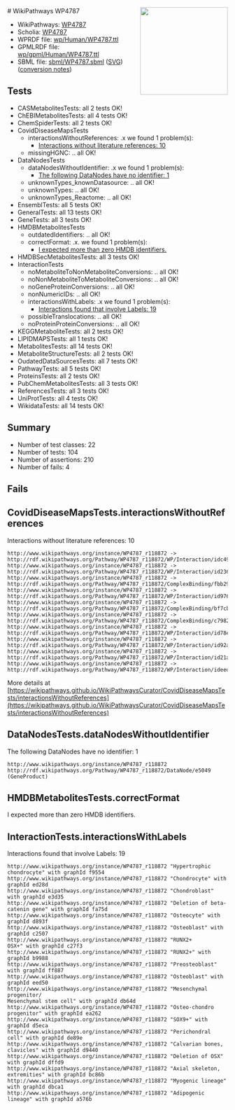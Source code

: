 <img style="float: right; width: 200px" src="../logo.png" />
# WikiPathways WP4787

* WikiPathways: [WP4787](https://identifiers.org/wikipathways:WP4787)
* Scholia: [WP4787](https://scholia.toolforge.org/wikipathways/WP4787)
* WPRDF file: [wp/Human/WP4787.ttl](../wp/Human/WP4787.ttl)
* GPMLRDF file: [wp/gpml/Human/WP4787.ttl](../wp/gpml/Human/WP4787.ttl)
* SBML file: [sbml/WP4787.sbml](../sbml/WP4787.sbml) ([SVG](../sbml/WP4787.svg)) ([conversion notes](../sbml/WP4787.txt))

## Tests
* CASMetabolitesTests: all 2 tests OK!
* ChEBIMetabolitesTests: all 4 tests OK!
* ChemSpiderTests: all 2 tests OK!
* CovidDiseaseMapsTests
    * interactionsWithoutReferences: .x we found 1 problem(s):
        * [Interactions without literature references: 10](#9701cce1)
    * missingHGNC: .. all OK!
* DataNodesTests
    * dataNodesWithoutIdentifier: .x we found 1 problem(s):
        * [The following DataNodes have no identifier: 1](#d2d32fa0)
    * unknownTypes_knownDatasource: .. all OK!
    * unknownTypes: .. all OK!
    * unknownTypes_Reactome: .. all OK!
* EnsemblTests: all 5 tests OK!
* GeneralTests: all 13 tests OK!
* GeneTests: all 3 tests OK!
* HMDBMetabolitesTests
    * outdatedIdentifiers: .. all OK!
    * correctFormat: .x. we found 1 problem(s):
        * [I expected more than zero HMDB identifiers.](#ad154c1e)
* HMDBSecMetabolitesTests: all 3 tests OK!
* InteractionTests
    * noMetaboliteToNonMetaboliteConversions: .. all OK!
    * noNonMetaboliteToMetaboliteConversions: .. all OK!
    * noGeneProteinConversions: .. all OK!
    * nonNumericIDs: .. all OK!
    * interactionsWithLabels: .x we found 1 problem(s):
        * [Interactions found that involve Labels: 19](#fe97a8c1)
    * possibleTranslocations: .. all OK!
    * noProteinProteinConversions: .. all OK!
* KEGGMetaboliteTests: all 2 tests OK!
* LIPIDMAPSTests: all 1 tests OK!
* MetabolitesTests: all 14 tests OK!
* MetaboliteStructureTests: all 2 tests OK!
* OudatedDataSourcesTests: all 7 tests OK!
* PathwayTests: all 5 tests OK!
* ProteinsTests: all 2 tests OK!
* PubChemMetabolitesTests: all 3 tests OK!
* ReferencesTests: all 3 tests OK!
* UniProtTests: all 4 tests OK!
* WikidataTests: all 14 tests OK!


## Summary

* Number of test classes: 22
* Number of tests: 104
* Number of assertions: 210
* Number of fails: 4

## Fails

<a name="9701cce1" />

## CovidDiseaseMapsTests.interactionsWithoutReferences

Interactions without literature references: 10
```
http://www.wikipathways.org/instance/WP4787_r118872 -> http://rdf.wikipathways.org/Pathway/WP4787_r118872/WP/Interaction/idc49a5582
http://www.wikipathways.org/instance/WP4787_r118872 -> http://rdf.wikipathways.org/Pathway/WP4787_r118872/WP/Interaction/id2368b160
http://www.wikipathways.org/instance/WP4787_r118872 -> http://rdf.wikipathways.org/Pathway/WP4787_r118872/ComplexBinding/fbb29
http://www.wikipathways.org/instance/WP4787_r118872 -> http://rdf.wikipathways.org/Pathway/WP4787_r118872/WP/Interaction/id97626065
http://www.wikipathways.org/instance/WP4787_r118872 -> http://rdf.wikipathways.org/Pathway/WP4787_r118872/ComplexBinding/bf7cb
http://www.wikipathways.org/instance/WP4787_r118872 -> http://rdf.wikipathways.org/Pathway/WP4787_r118872/ComplexBinding/c7982
http://www.wikipathways.org/instance/WP4787_r118872 -> http://rdf.wikipathways.org/Pathway/WP4787_r118872/WP/Interaction/id78ebdd83
http://www.wikipathways.org/instance/WP4787_r118872 -> http://rdf.wikipathways.org/Pathway/WP4787_r118872/WP/Interaction/id92aef2e
http://www.wikipathways.org/instance/WP4787_r118872 -> http://rdf.wikipathways.org/Pathway/WP4787_r118872/WP/Interaction/id21a60468
http://www.wikipathways.org/instance/WP4787_r118872 -> http://rdf.wikipathways.org/Pathway/WP4787_r118872/WP/Interaction/ideed33d21
```

More details at [https://wikipathways.github.io/WikiPathwaysCurator/CovidDiseaseMapsTests/interactionsWithoutReferences](https://wikipathways.github.io/WikiPathwaysCurator/CovidDiseaseMapsTests/interactionsWithoutReferences)

<a name="d2d32fa0" />

## DataNodesTests.dataNodesWithoutIdentifier

The following DataNodes have no identifier: 1
```
http://www.wikipathways.org/instance/WP4787_r118872 http://rdf.wikipathways.org/Pathway/WP4787_r118872/DataNode/e5049 (GeneProduct)
```

<a name="ad154c1e" />

## HMDBMetabolitesTests.correctFormat

I expected more than zero HMDB identifiers.
<a name="fe97a8c1" />

## InteractionTests.interactionsWithLabels

Interactions found that involve Labels: 19
```
http://www.wikipathways.org/instance/WP4787_r118872 "Hypertrophic chondrocyte" with graphId f9554
http://www.wikipathways.org/instance/WP4787_r118872 "Chondrocyte" with graphId ed28d
http://www.wikipathways.org/instance/WP4787_r118872 "Chondroblast" with graphId e3d35
http://www.wikipathways.org/instance/WP4787_r118872 "Deletion of beta-catenin gene" with graphId fa75d
http://www.wikipathways.org/instance/WP4787_r118872 "Osteocyte" with graphId d893f
http://www.wikipathways.org/instance/WP4787_r118872 "Osteoblast" with graphId c2507
http://www.wikipathways.org/instance/WP4787_r118872 "RUNX2+
OSX+" with graphId c27f3
http://www.wikipathways.org/instance/WP4787_r118872 "RUNX2+" with graphId b9988
http://www.wikipathways.org/instance/WP4787_r118872 "Preosteoblast" with graphId ff887
http://www.wikipathways.org/instance/WP4787_r118872 "Osteoblast" with graphId eed50
http://www.wikipathways.org/instance/WP4787_r118872 "Mesenchymal progenitor/
Mesenchymal stem cell" with graphId db64d
http://www.wikipathways.org/instance/WP4787_r118872 "Osteo-chondro progenitor" with graphId ea262
http://www.wikipathways.org/instance/WP4787_r118872 "SOX9+" with graphId d5eca
http://www.wikipathways.org/instance/WP4787_r118872 "Perichondral cell" with graphId de89e
http://www.wikipathways.org/instance/WP4787_r118872 "Calvarian bones, clavicles" with graphId d9440
http://www.wikipathways.org/instance/WP4787_r118872 "Deletion of OSX" with graphId dffd9
http://www.wikipathways.org/instance/WP4787_r118872 "Axial skeleton, extremities" with graphId bc86b
http://www.wikipathways.org/instance/WP4787_r118872 "Myogenic lineage" with graphId dbca1
http://www.wikipathways.org/instance/WP4787_r118872 "Adipogenic lineage" with graphId a576b
```


